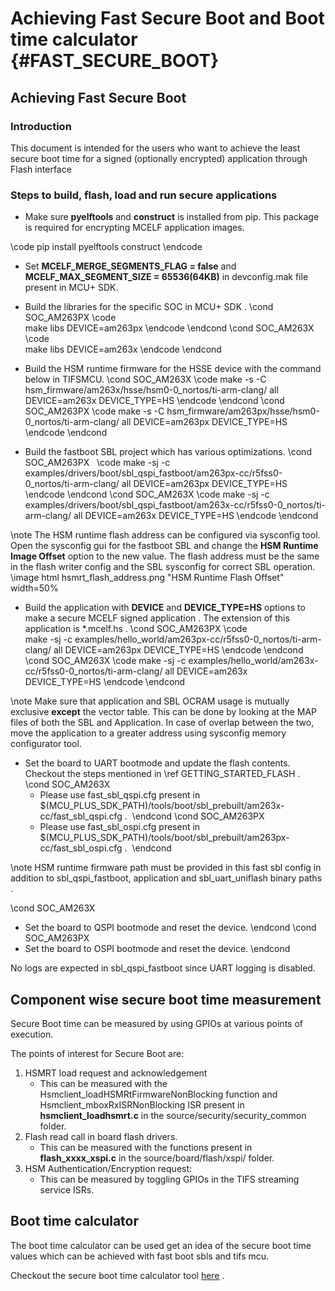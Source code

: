 # Achieving Fast Secure Boot and Boot time calculator {#FAST_SECURE_BOOT}

## Achieving Fast Secure Boot

### Introduction

This document is intended for the users who want to achieve the least secure boot time for a signed (optionally encrypted) application through Flash interface

### Steps to build, flash, load and run secure applications

* Make sure **pyelftools** and **construct** is installed from pip. This package is required for encrypting MCELF application images.

\code
    pip install pyelftools construct
\endcode

* Set **MCELF_MERGE_SEGMENTS_FLAG = false** and **MCELF_MAX_SEGMENT_SIZE = 65536(64KB)** in devconfig.mak file present in MCU+ SDK.

* Build the libraries for the specific SOC in MCU+ SDK .
\cond SOC_AM263PX
\code   
    make libs DEVICE=am263px
\endcode
\endcond
\cond SOC_AM263X
\code   
    make libs DEVICE=am263x
\endcode
\endcond

* Build the HSM runtime firmware for the HSSE device with the command below in TIFSMCU.
\cond SOC_AM263X
\code
    make -s -C hsm_firmware/am263x/hsse/hsm0-0_nortos/ti-arm-clang/ all DEVICE=am263x DEVICE_TYPE=HS
\endcode
\endcond
\cond SOC_AM263PX
\code
    make -s -C hsm_firmware/am263px/hsse/hsm0-0_nortos/ti-arm-clang/ all DEVICE=am263px DEVICE_TYPE=HS
\endcode
\endcond

* Build the fastboot SBL project which has various optimizations.
\cond SOC_AM263PX  
\code
    make -sj -c examples/drivers/boot/sbl_qspi_fastboot/am263px-cc/r5fss0-0_nortos/ti-arm-clang/ all DEVICE=am263px DEVICE_TYPE=HS
\endcode
\endcond
\cond SOC_AM263X
\code
    make -sj -c examples/drivers/boot/sbl_qspi_fastboot/am263x-cc/r5fss0-0_nortos/ti-arm-clang/ all DEVICE=am263x DEVICE_TYPE=HS
\endcode
\endcond

\note
    The HSM runtime flash address can be configured via sysconfig tool. 
    Open the sysconfig gui for the fastboot SBL and change the **HSM Runtime Image Offset** option to the new value.
    The flash address must be the same in the flash writer config and the SBL sysconfig for correct SBL operation.
    \image html hsmrt_flash_address.png "HSM Runtime Flash Offset" width=50%

* Build the application with **DEVICE** and **DEVICE_TYPE=HS** options to make a secure MCELF signed application . The extension of this application is *.mcelf.hs .
\cond SOC_AM263PX
\code   
    make -sj -c examples/hello_world/am263px-cc/r5fss0-0_nortos/ti-arm-clang/ all DEVICE=am263px DEVICE_TYPE=HS
\endcode
\endcond
\cond SOC_AM263X
\code
    make -sj -c examples/hello_world/am263x-cc/r5fss0-0_nortos/ti-arm-clang/ all DEVICE=am263x DEVICE_TYPE=HS
\endcode
\endcond

\note
    Make sure that application and SBL OCRAM usage is mutually exclusive **except** the vector table.
    This can be done by looking at the MAP files of both the SBL and Application. 
    In case of overlap between the two, move the application to a greater address using sysconfig memory configurator tool.

* Set the board to UART bootmode and update the flash contents. Checkout the steps mentioned in \ref GETTING_STARTED_FLASH . 
\cond SOC_AM263X  
    * Please use fast_sbl_qspi.cfg present in $(MCU_PLUS_SDK_PATH)/tools/boot/sbl_prebuilt/am263x-cc/fast_sbl_qspi.cfg . 
\endcond
\cond SOC_AM263PX  
    * Please use fast_sbl_ospi.cfg present in $(MCU_PLUS_SDK_PATH)/tools/boot/sbl_prebuilt/am263px-cc/fast_sbl_ospi.cfg . 
\endcond

\note
    HSM runtime firmware path must be provided in this fast sbl config in addition to sbl_qspi_fastboot, application and sbl_uart_uniflash binary paths .

\cond SOC_AM263X
* Set the board to QSPI bootmode and reset the device.
\endcond
\cond SOC_AM263PX
* Set the board to OSPI bootmode and reset the device.
\endcond

No logs are expected in sbl_qspi_fastboot since UART logging is disabled.

## Component wise secure boot time measurement

Secure Boot time can be measured by using GPIOs at various points of execution.

The points of interest for Secure Boot are:
1. HSMRT load request and acknowledgement
    * This can be measured with the Hsmclient_loadHSMRtFirmwareNonBlocking function and Hsmclient_mboxRxISRNonBlocking ISR present in **hsmclient_loadhsmrt.c** in the source/security/security_common folder.
2. Flash read call in board flash drivers.
    * This can be measured with the functions present in **flash_xxxx_xspi.c** in the source/board/flash/xspi/ folder.
3. HSM Authentication/Encryption request: 
    * This can be measured by toggling GPIOs in the TIFS streaming service ISRs.

## Boot time calculator

The boot time calculator can be used get an idea of the secure boot time values which can be achieved with fast boot sbls and tifs mcu.

Checkout the secure boot time calculator tool <a href="../boottime_calculator/index.html">here</a> .
